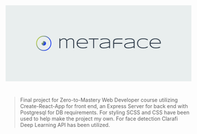 ![image](https://github.com/gsbakshi/metaface/blob/master/images/cover.png)

#

> Final project for Zero-to-Mastery Web Developer course utilizing Create-React-App for front end, an Express Server for back end with Postgresql for DB requirements.
> For styling SCSS and CSS have been used to help make the project my own.
> For face detection Clarafi Deep Learning API has been utilized.
